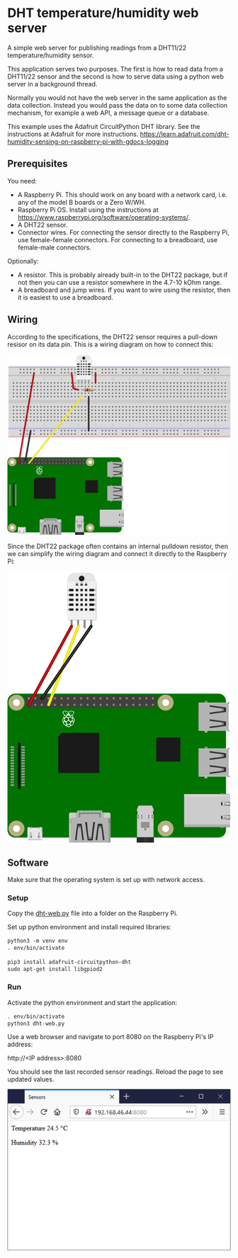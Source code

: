 # DHT temperature/humidity web server

A simple web server for publishing readings from a DHT11/22 temperature/humidity sensor.

This application serves two purposes. The first is how to read data from a DHT11/22 sensor and the second is how to serve data using a python web server in a background thread. 

Normally you would not have the web server in the same application as the data collection. Instead you would pass the data on to some data collection mechanism, for example a web API, a message queue or a database.

This example uses the Adafruit CircuitPython DHT library. See the instructions at Adafruit for more instructions. https://learn.adafruit.com/dht-humidity-sensing-on-raspberry-pi-with-gdocs-logging

## Prerequisites

You need:

* A Raspberry Pi. This should work on any board with a network card, i.e. any of the model B boards or a Zero W/WH.
* Raspberry Pi OS. Install using the instructions at https://www.raspberrypi.org/software/operating-systems/.
* A DHT22 sensor.
* Connector wires. For connecting the sensor directly to the Raspberry Pi, use female-female connectors. For connecting to a breadboard, use female-male connectors.

Optionally:
* A resistor. This is probably already built-in to the DHT22 package, but if not then you can use a resistor somewhere in the 4.7-10 kOhm range.
* A breadboard and jump wires. If you want to wire using the resistor, then it is easiest to use a breadboard. 

## Wiring

According to the specifications, the DHT22 sensor requires a pull-down resisor on its data pin. This is a wiring diagram on how to connect this:

![DHT sensor wiring diagram with pulldown resistor](rpi-dht22-breadboard-big_bb.svg)

Since the DHT22 package often contains an internal pulldown resistor, then we can simplify the wiring diagram and connect it directly to the Raspberry Pi:

![DHT sensor wiring diagram](rpi-dht22_bb.svg)

## Software

Make sure that the operating system is set up with network access.



### Setup

Copy the [dht-web.py](dht-web.py) file into a folder on the Raspberry Pi.

Set up python environment and install required libraries:

```
python3 -m venv env
. env/bin/activate

pip3 install adafruit-circuitpython-dht
sudo apt-get install libgpiod2
```

### Run

Activate the python environment and start the application:

```
. env/bin/activate
python3 dht-web.py
```

Use a web browser and navigate to port 8080 on the Raspberry Pi's IP address:

http://&lt;IP address&gt;:8080

You should see the last recorded sensor readings. Reload the page to see updated values.

![DHT readings web page](dht-web-browser.png)